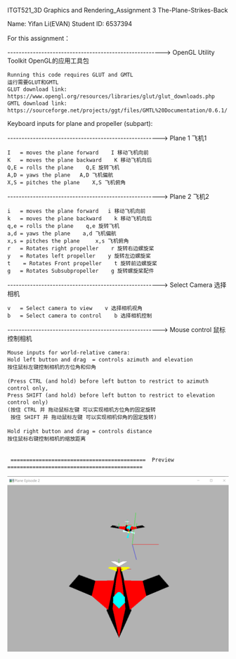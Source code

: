 ITGT521_3D Graphics and Rendering_Assignment 3 The-Plane-Strikes-Back

Name: Yifan Li(EVAN)
Student ID: 6537394

For this assignment：

-------------------------------------------------------> OpenGL Utility Toolkit OpenGL的应用工具包

    Running this code requires GLUT and GMTL
    运行需要GLUT和GMTL
    GLUT download link: https://www.opengl.org/resources/libraries/glut/glut_downloads.php
    GMTL download link: https://sourceforge.net/projects/ggt/files/GMTL%20Documentation/0.6.1/
    

Keyboard inputs for plane and propeller (subpart):

 ------------------------------------------------------> Plane 1 飞机1

    I   = moves the plane forward    I 移动飞机向前
    K   = moves the plane backward    K 移动飞机向后
    Q,E = rolls the plane    Q,E 旋转飞机
    A,D = yaws the plane   A,D 飞机偏航
    X,S = pitches the plane    X,S 飞机俯角


 ------------------------------------------------------> Plane 2 飞机2

    i   = moves the plane forward   i 移动飞机向前
    k   = moves the plane backward    k 移动飞机向后
    q,e = rolls the plane    q,e 旋转飞机
    a,d = yaws the plane    a,d 飞机偏航
    x,s = pitches the plane     x,s 飞机俯角
    r   = Rotates right propeller    r 旋转右边螺旋桨
    y   = Rotates left propeller    y 旋转左边螺旋桨
    t    = Rotates Front propeller    t 旋转前边螺旋桨
    g   = Rotates Subsubpropeller    g 旋转螺旋桨配件

 ------------------------------------------------------> Select Camera  选择相机

    v   = Select camera to view    v 选择相机视角
    b   = Select camera to control    b 选择相机控制

 ------------------------------------------------------> Mouse control  鼠标控制相机

    Mouse inputs for world-relative camera:
    Hold left button and drag  = controls azimuth and elevation  
    按住鼠标左键控制相机的方位角和仰角

    (Press CTRL (and hold) before left button to restrict to azimuth control only,
    Press SHIFT (and hold) before left button to restrict to elevation control only)  
    (按住 CTRL 并 拖动鼠标左键 可以实现相机方位角的固定旋转
     按住 SHIFT 并 拖动鼠标左键 可以实现相机仰角的固定旋转)

    Hold right button and drag = controls distance   
    按住鼠标右键控制相机的缩放距离
    
    
     ===========================================  Preview  ===========================================
     
 ![Image text](https://raw.githubusercontent.com/EVAN-LI98/ITGT521_3D-Graphics-and-Rendering_Assignment3_The-Plane-Strikes-Back/main/Screenshot/Assignment3_5_ScreenShot.png)
